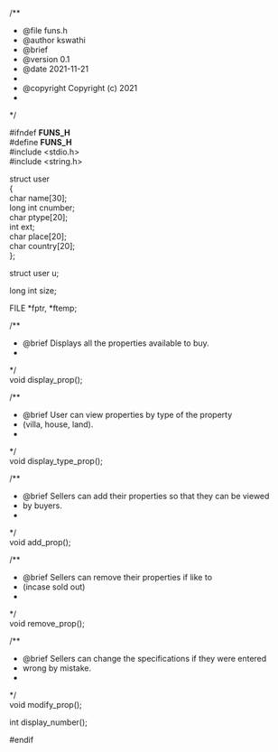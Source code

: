
/**
 * @file funs.h
 * @author kswathi
 * @brief 
 * @version 0.1
 * @date 2021-11-21
 * 
 * @copyright Copyright (c) 2021
 * 
 */

#ifndef __FUNS_H__<br>
#define __FUNS_H__<br>
#include <stdio.h><br>
#include <string.h><br>

struct user<br>
{<br>
    char name[30];<br>
    long int cnumber;<br>
    char ptype[20];<br>
    int ext;<br>
    char place[20];<br>
    char country[20];<br>
};<br>

struct user u;<br>

long int size;<br>

FILE *fptr, *ftemp;<br>

/**
 * @brief Displays all the properties available to buy.
 * 
 */<br>
void display_prop();<br>

/**
 * @brief User can view properties by type of the property
 * (villa, house, land).
 * 
 */<br>
void display_type_prop();<br>

/**
 * @brief Sellers can add their properties so that they can be viewed 
 * by buyers.
 * 
 */<br>
void add_prop();<br>

/**
 * @brief Sellers can remove their properties if like to
 * (incase sold out)
 * 
 */<br>
void remove_prop();<br>

/**
 * @brief Sellers can change the specifications if they were entered 
 * wrong by mistake.
 * 
 */<br>
void modify_prop();<br>

int display_number();<br>

#endif<br>










